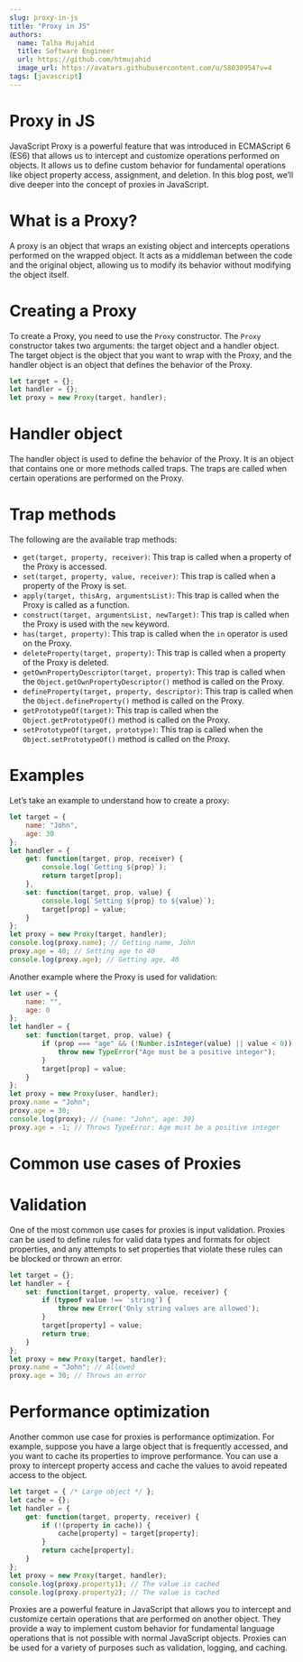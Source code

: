 ```yaml
---
slug: proxy-in-js
title: "Proxy in JS"
authors:
  name: Talha Mujahid
  title: Software Engineer
  url: https://github.com/htmujahid
  image_url: https://avatars.githubusercontent.com/u/58030954?v=4
tags: [javascript]
---
```


Proxy in JS
===========

JavaScript Proxy is a powerful feature that was introduced in ECMAScript 6 (ES6) that allows us to intercept and customize operations performed on objects. It allows us to define custom behavior for fundamental operations like object property access, assignment, and deletion. In this blog post, we’ll dive deeper into the concept of proxies in JavaScript.
<!-- truncate -->

What is a Proxy?
================

A proxy is an object that wraps an existing object and intercepts operations performed on the wrapped object. It acts as a middleman between the code and the original object, allowing us to modify its behavior without modifying the object itself.

Creating a Proxy
================

To create a Proxy, you need to use the `Proxy` constructor. The `Proxy` constructor takes two arguments: the target object and a handler object. The target object is the object that you want to wrap with the Proxy, and the handler object is an object that defines the behavior of the Proxy.

```js
let target = {};  
let handler = {};  
let proxy = new Proxy(target, handler);
```

Handler object
==============

The handler object is used to define the behavior of the Proxy. It is an object that contains one or more methods called traps. The traps are called when certain operations are performed on the Proxy.

Trap methods
============

The following are the available trap methods:

*   `get(target, property, receiver)`: This trap is called when a property of the Proxy is accessed.
*   `set(target, property, value, receiver)`: This trap is called when a property of the Proxy is set.
*   `apply(target, thisArg, argumentsList)`: This trap is called when the Proxy is called as a function.
*   `construct(target, argumentsList, newTarget)`: This trap is called when the Proxy is used with the `new` keyword.
*   `has(target, property)`: This trap is called when the `in` operator is used on the Proxy.
*   `deleteProperty(target, property)`: This trap is called when a property of the Proxy is deleted.
*   `getOwnPropertyDescriptor(target, property)`: This trap is called when the `Object.getOwnPropertyDescriptor()` method is called on the Proxy.
*   `defineProperty(target, property, descriptor)`: This trap is called when the `Object.defineProperty()` method is called on the Proxy.
*   `getPrototypeOf(target)`: This trap is called when the `Object.getPrototypeOf()` method is called on the Proxy.
*   `setPrototypeOf(target, prototype)`: This trap is called when the `Object.setPrototypeOf()` method is called on the Proxy.

Examples
========

Let’s take an example to understand how to create a proxy:

```js
let target = {  
    name: "John",  
    age: 30  
};  
let handler = {  
    get: function(target, prop, receiver) {  
        console.log(`Getting ${prop}`);  
        return target[prop];  
    },  
    set: function(target, prop, value) {  
        console.log(`Setting ${prop} to ${value}`);  
        target[prop] = value;  
    }  
};  
let proxy = new Proxy(target, handler);  
console.log(proxy.name); // Getting name, John  
proxy.age = 40; // Setting age to 40  
console.log(proxy.age); // Getting age, 40
```

Another example where the Proxy is used for validation:

```js
let user = {  
    name: "",  
    age: 0  
};  
let handler = {  
    set: function(target, prop, value) {  
        if (prop === "age" && (!Number.isInteger(value) || value < 0)) {  
            throw new TypeError("Age must be a positive integer");  
        }  
        target[prop] = value;  
    }  
};  
let proxy = new Proxy(user, handler);  
proxy.name = "John";  
proxy.age = 30;  
console.log(proxy); // {name: "John", age: 30}  
proxy.age = -1; // Throws TypeError: Age must be a positive integer
```

Common use cases of Proxies
===========================

Validation
==========

One of the most common use cases for proxies is input validation. Proxies can be used to define rules for valid data types and formats for object properties, and any attempts to set properties that violate these rules can be blocked or thrown an error.

```js
let target = {};  
let handler = {  
    set: function(target, property, value, receiver) {  
        if (typeof value !== 'string') {  
            throw new Error('Only string values are allowed');  
        }  
        target[property] = value;  
        return true;  
    }  
};  
let proxy = new Proxy(target, handler);  
proxy.name = "John"; // Allowed  
proxy.age = 30; // Throws an error
```

Performance optimization
========================

Another common use case for proxies is performance optimization. For example, suppose you have a large object that is frequently accessed, and you want to cache its properties to improve performance. You can use a proxy to intercept property access and cache the values to avoid repeated access to the object.

```js
let target = { /* Large object */ };  
let cache = {};  
let handler = {  
    get: function(target, property, receiver) {  
        if (!(property in cache)) {  
            cache[property] = target[property];  
        }  
        return cache[property];  
    }  
};  
let proxy = new Proxy(target, handler);  
console.log(proxy.property1); // The value is cached  
console.log(proxy.property2); // The value is cached
```

Proxies are a powerful feature in JavaScript that allows you to intercept and customize certain operations that are performed on another object. They provide a way to implement custom behavior for fundamental language operations that is not possible with normal JavaScript objects. Proxies can be used for a variety of purposes such as validation, logging, and caching.